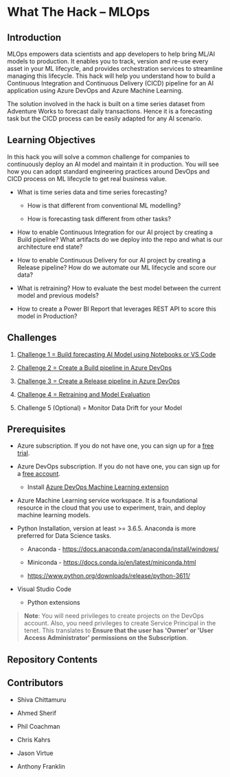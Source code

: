 # What The Hack – MLOps

## Introduction

MLOps empowers data scientists and app developers to help bring ML/AI models to
production. It enables you to track, version and re-use every asset in your ML
lifecycle, and provides orchestration services to streamline managing this
lifecycle. This hack will help you understand how to build a Continuous
Integration and Continuous Delivery (CICD) pipeline for an AI application using
Azure DevOps and Azure Machine Learning.

The solution involved in the hack is built on a time series dataset from
Adventure Works to forecast daily transactions. Hence it is a forecasting task
but the CICD process can be easily adapted for any AI scenario.

## Learning Objectives

In this hack you will solve a common challenge for companies to continuously
deploy an AI model and maintain it in production. You will see how you can adopt
standard engineering practices around DevOps and CICD process on ML lifecycle to
get real business value.

-   What is time series data and time series forecasting?

    -   How is that different from conventional ML modelling?

    -   How is forecasting task different from other tasks?

-   How to enable Continuous Integration for our AI project by creating a Build
    pipeline? What artifacts do we deploy into the repo and what is our
    architecture end state?

-   How to enable Continuous Delivery for our AI project by creating a Release
    pipeline? How do we automate our ML lifecycle and score our data?

-   What is retraining? How to evaluate the best model between the current model
    and previous models?

-   How to create a Power BI Report that leverages REST API to score this model
    in Production?

## Challenges

1.  [Challenge 1 = Build forecasting AI Model using Notebooks or VS
    Code](Student/01-TimeSeriesForecasting.md)

2.  [Challenge 2 = Create a Build pipeline in Azure
    DevOps](Student/02-BuildPipeline.md)

3.  [Challenge 3 = Create a Release pipeline in Azure
    DevOps](Student/03-ReleasePipeline.md)

4.  [Challenge 4 = Retraining and Model
    Evaluation](Student/04-RetrainingAndEvaluation.md)

5.  Challenge 5 (Optional) = Monitor Data Drift for your Model

## Prerequisites

-   Azure subscription. If you do not have one, you can sign up for a [free
    trial](https://azure.microsoft.com/en-us/free/).

-   Azure DevOps subscription. If you do not have one, you can sign up for a
    [free account](https://azure.microsoft.com/en-us/services/devops/).

    -   Install [Azure DevOps Machine Learning
        extension](https://marketplace.visualstudio.com/items?itemName=ms-air-aiagility.vss-services-azureml)

-   Azure Machine Learning service workspace. It is a foundational resource in
    the cloud that you use to experiment, train, and deploy machine learning
    models.

-   Python Installation, version at least \>= 3.6.5. Anaconda is more preferred
    for Data Science tasks.

    -   Anaconda - <https://docs.anaconda.com/anaconda/install/windows/>

    -   Miniconda - <https://docs.conda.io/en/latest/miniconda.html>

    -   <https://www.python.org/downloads/release/python-3611/>

-   Visual Studio Code

    -   Python extensions

>   **Note**: You will need privileges to create projects on the DevOps account.
>   Also, you need privileges to create Service Principal in the tenet. This
>   translates to **Ensure that the user has 'Owner' or 'User Access
>   Administrator' permissions on the Subscription**.

## Repository Contents

## Contributors

-   Shiva Chittamuru

-   Ahmed Sherif

-   Phil Coachman

-   Chris Kahrs

-   Jason Virtue

-   Anthony Franklin
